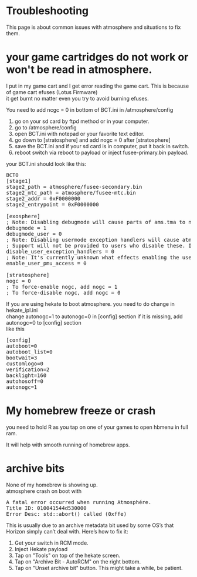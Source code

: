 # Troubleshooting 
This page is about common issues with atmosphere and situations to fix them.   

# your game cartridges do not work or won't be read in atmosphere. 
I put in my game cart and I get error reading the game cart. 
This is because of game cart efuses (Lotus Firmware)  
it get burnt no matter even you try to avoid burning efuses.    
  
You need to add ncgc = 0 in bottom of BCT.ini in /atmosphere/config   

1. go on your sd card by ftpd method or in your computer.  
2. go to /atmosphere/config
3. open BCT.ini with notepad or your favorite text editor. 
4. go down to [stratosphere] and add nogc = 0 after [stratosphere]    
5. save the BCT.ini and if your sd card is in computer, put it back in switch.  
6. reboot switch via reboot to payload or inject fusee-primary.bin payload.    

your BCT.ini should look like this: 

<pre>
BCT0
[stage1]
stage2_path = atmosphere/fusee-secondary.bin
stage2_mtc_path = atmosphere/fusee-mtc.bin
stage2_addr = 0xF0000000
stage2_entrypoint = 0xF0000000

[exosphere]
; Note: Disabling debugmode will cause parts of ams.tma to not work, in the future.
debugmode = 1
debugmode_user = 0
; Note: Disabling usermode exception handlers will cause atmosphere to not fail gracefully under error conditions.
; Support will not be provided to users who disable these. If you do not know what you are doing, leave them on.
disable_user_exception_handlers = 0
; Note: It's currently unknown what effects enabling the usermode PMU register access may have on official code.
enable_user_pmu_access = 0

[stratosphere]
nogc = 0 
; To force-enable nogc, add nogc = 1
; To force-disable nogc, add nogc = 0
</pre>


If you are using hekate to boot atmosphere.  you need to do change in hekate_ipl.ini  
change autonogc=1 to autonogc=0 in [config] section
if it is missing, add autonogc=0 to [config] section  
like this 

<pre>
[config]
autoboot=0
autoboot_list=0
bootwait=3
customlogo=0
verification=2
backlight=160
autohosoff=0
autonogc=1
</pre>


# My homebrew freeze or crash 

you need to hold R as you tap on one of your games to open hbmenu in full ram.   

It will help with smooth running of homebrew apps.   





# archive bits
None of my homebrew is showing up.  
atmosphere crash on boot with 
<pre>
A fatal error occurred when running Atmosphére.
Title ID: 010041544d530000
Error Desc: std::abort() called (0xffe)
</pre>  

This is usually due to an archive metadata bit used by some OS’s that Horizon simply can’t deal with. Here’s how to fix it:

1. Get your switch in RCM mode.  
2. Inject Hekate payload 
3. Tap on "Tools" on top of the hekate screen.  
4. Tap on "Archive Bit - AutoRCM" on the right bottom.  
5. Tap on "Unset archive bit" button.  This might take a while, be patient.


	   
&nbsp;



# 
